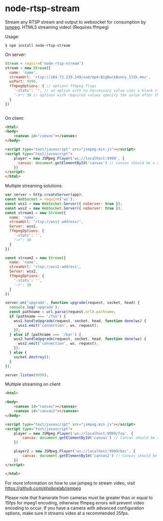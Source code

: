 node-rtsp-stream
================

Stream any RTSP stream and output to websocket for consumption by [jsmpeg](https://github.com/phoboslab/jsmpeg). HTML5 streaming video! (Requires ffmpeg)

Usage:

```
$ npm install node-rtsp-stream
```

On server:
```js
Stream = require('node-rtsp-stream')
stream = new Stream({
  name: 'name',
  streamUrl: 'rtsp://184.72.239.149/vod/mp4:BigBuckBunny_115k.mov',
  wsPort: 9999,
  ffmpegOptions: { // options ffmpeg flags
    '-stats': '', // an option with no neccessary value uses a blank string
    '-r': 30 // options with required values specify the value after the key
  }
})
    
```

On client:
```html
<html>
<body>
	<canvas id="canvas"></canvas>
</body>

<script type="text/javascript" src="jsmpeg.min.js"></script>
<script type="text/javascript">
	player = new JSMpeg.Player('ws://localhost:9999', {
	  canvas: document.getElementById('canvas') // Canvas should be a canvas DOM element
	})	
</script>
</html>
```

Multiple streaming solutions:
```js
var server = http.createServer(app);
const WebSocket = require('ws');
const wss1 = new WebSocket.Server({ noServer: true });
const wss2 = new WebSocket.Server({ noServer: true });
const stream1 = new Stream({
  name: 'name',
  streamUrl: 'rtsp://wss1-address/',
  Server: wss1,
  ffmpegOptions: { 
    '-stats': '', 
    '-r': 30 
  }
})

const stream2 = new Stream({
  name: 'name',
  streamUrl: 'rtsp://wss2-address',
  Server: wss2,
  ffmpegOptions: { 
    '-stats': '', 
    '-r': 30 
  }
})

server.on('upgrade', function upgrade(request, socket, head) {
  console.log('upgrade');
  const pathname = url.parse(request.url).pathname;
  if (pathname === '/foo') {
    wss1.handleUpgrade(request, socket, head, function done(ws) {
      wss1.emit('connection', ws, request);
    });
  } else if (pathname === '/bar') {
    wss2.handleUpgrade(request, socket, head, function done(ws) {
      wss2.emit('connection', ws, request);
    });
  } else {
    socket.destroy();
  }
});

server.listen(9999);
```

Multiple streaming on client
```html
<html>

<body>
    <canvas id="canvas"></canvas>
    <canvas id="canvas2"></canvas>
</body>

<script type="text/javascript" src="jsmpeg.min.js"></script>
<script type="text/javascript">
    player = new JSMpeg.Player('ws://localhost:9999/foo', {
        canvas: document.getElementById('canvas') // Canvas should be a canvas DOM element
    })

    player2 = new JSMpeg.Player('ws://localhost:9999/bar', {
        canvas: document.getElementById('canvas2') // Canvas should be a canvas DOM element
    })	
</script>

</html>
```

For more information on how to use jsmpeg to stream video, visit https://github.com/phoboslab/jsmpeg

Please note that framerate from cameras must be greater than or equal to 15fps for mpeg1 encoding, otherwise ffmpeg errors will prevent video encoding to occur. If you have a camera with advanced configuration options, make sure it streams video at a recommended 25fps.
